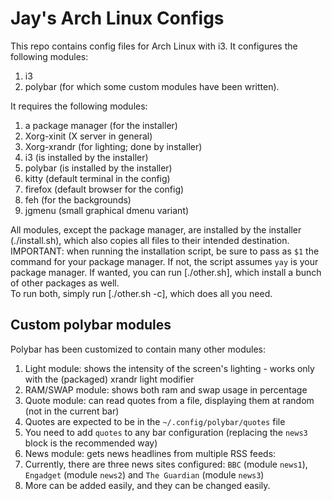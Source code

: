 # Jay's Arch Linux Configs
This repo contains config files for Arch Linux with i3.
It configures the following modules:  
 1. i3  
 1. polybar (for which some custom modules have been written).  

It requires the following modules:  
 1. a package manager (for the installer)  
 1. Xorg-xinit (X server in general)  
 1. Xorg-xrandr (for lighting; done by installer)  
 1. i3 (is installed by the installer)  
 1. polybar (is installed by the installer)  
 1. kitty (default terminal in the config)  
 1. firefox (default browser for the config)  
 1. feh (for the backgrounds)  
 1. jgmenu (small graphical dmenu variant)  
  
All modules, except the package manager, are installed by the installer (./install.sh), which also copies all files to their intended destination.  
IMPORTANT: when running the installation script, be sure to pass as ``$1`` the command for your package manager. If not, the script assumes ``yay`` is your package manager.
If wanted, you can run [./other.sh], which install a bunch of other packages as well.  
To run both, simply run [./other.sh -c], which does all you need.  
  
## Custom polybar modules  
Polybar has been customized to contain many other modules:  
 1. Light module: shows the intensity of the screen's lighting - works only with the (packaged) xrandr light modifier  
 1. RAM/SWAP module: shows both ram and swap usage in percentage  
 1. Quote module: can read quotes from a file, displaying them at random (not in the current bar)  
  1. Quotes are expected to be in the ``~/.config/polybar/quotes`` file  
  1. You need to add ``quotes`` to any bar configuration (replacing the ``news3`` block is the recommended way)  
 1. News module: gets news headlines from multiple RSS feeds:  
  1. Currently, there are three news sites configured: ``BBC`` (module ``news1``), ``Engadget`` (module ``news2``) and ``The Guardian`` (module ``news3``)  
  1. More can be added easily, and they can be changed easily.  
